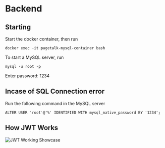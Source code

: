 # Backend

## Starting

Start the docker container, then run

```shell
docker exec -it pagetalk-mysql-container bash
```

To start a MySQL server, run

```shell
mysql -u root -p
```

Enter password: 1234

## Incase of SQL Connection error

Run the following command in the MySQL server
```MySQL
ALTER USER 'root'@'%' IDENTIFIED WITH mysql_native_password BY '1234';
```

## How JWT Works

<img src="https://i.stack.imgur.com/b2dzI.png" alt="JWT Working Showcase">

